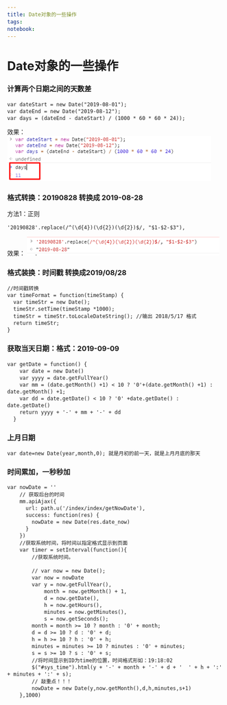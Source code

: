 ```yaml
---
title: Date对象的一些操作
tags:
notebook:
---
```

# Date对象的一些操作
### 计算两个日期之间的天数差
```
var dateStart = new Date("2019-08-01");
var dateEnd = new Date("2019-08-12");
var days = (dateEnd - dateStart) / (1000 * 60 * 60 * 24));
```
效果：
![](https://raw.githubusercontent.com/heihuahe/myGallery/master/noteImage/20190812152646.png)

### 格式转换：20190828 转换成 2019-08-28
方法1：正则
```
'20190828'.replace(/^(\d{4})(\d{2})(\d{2})$/, "$1-$2-$3"),
```
效果：
![](https://raw.githubusercontent.com/heihuahe/myGallery/master/noteImage/20190828144848.png)

### 格式装换：时间戳 转换成2019/08/28
```
//时间戳转换
var timeFormat = function(timeStamp) {
  var timeStr = new Date();
  timeStr.setTime(timeStamp *1000);
  timeStr = timeStr.toLocaleDateString(); //输出 2018/5/17 格式
  return timeStr;
}
```

### 获取当天日期：格式：2019-09-09
```
var getDate = function() {
    var date = new Date()
    var yyyy = date.getFullYear()
    var mm = (date.getMonth() +1) < 10 ? '0'+(date.getMonth() +1) : date.getMonth() +1;
    var dd = date.getDate() < 10 ? '0' +date.getDate() : date.getDate()
    return yyyy + '-' + mm + '-' + dd
  }
```
### 上月日期
```
var date=new Date(year,month,0); 就是月初的前一天，就是上月月底的那天
```

### 时间累加，一秒秒加
```
var nowDate = ''
    // 获取后台的时间
    mm.apiAjax({
      url: path.u('/index/index/getNowDate'),
      success: function(res) {
        nowDate = new Date(res.date_now)
      }
    })
    //获取系统时间，将时间以指定格式显示到页面
    var timer = setInterval(function(){
        //获取系统时间。

        // var now = new Date();
        var now = nowDate
        var y = now.getFullYear(),
            month = now.getMonth() + 1,
            d = now.getDate(),
            h = now.getHours(),
            minutes = now.getMinutes(),
            s = now.getSeconds();
        month = month >= 10 ? month : '0' + month;
        d = d >= 10 ? d : '0' + d;
        h = h >= 10 ? h : '0' + h;
        minutes = minutes >= 10 ? minutes : '0' + minutes;
        s = s >= 10 ? s : '0' + s;
        //将时间显示到ID为time的位置，时间格式形如：19:18:02
        $("#sys_time").html(y + '-' + month + '-' + d + '  ' + h + ':' + minutes + ':' + s);
        // 敲重点！！！
        nowDate = new Date(y,now.getMonth(),d,h,minutes,s+1)
    },1000)
```